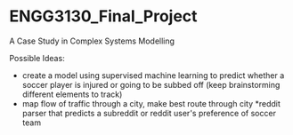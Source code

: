 # ENGG3130_Final_Project
A Case Study in Complex Systems Modelling

Possible Ideas:
* create a model using supervised machine learning to predict whether a soccer player is injured or going to be subbed off (keep brainstorming different elements to track)
* map flow of traffic through a city, make best route through city
*reddit parser that predicts a subreddit or reddit user's preference of soccer team
